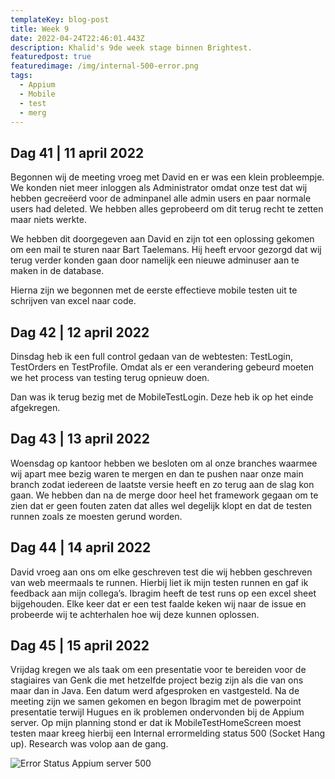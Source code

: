```yaml
---
templateKey: blog-post
title: Week 9
date: 2022-04-24T22:46:01.443Z
description: Khalid's 9de week stage binnen Brightest.
featuredpost: true
featuredimage: /img/internal-500-error.png
tags:
  - Appium
  - Mobile
  - test
  - merg
---
```

## Dag 41 | 11 april 2022

Begonnen wij de meeting vroeg met David en er was een klein probleempje. We konden niet meer inloggen als Administrator omdat onze test dat wij hebben gecreëerd voor de adminpanel alle admin users en paar normale users had deleted. We hebben alles geprobeerd om dit terug recht te zetten maar niets werkte.

We hebben dit doorgegeven aan David en zijn tot een oplossing gekomen om een mail te sturen naar Bart Taelemans. Hij heeft ervoor gezorgd dat wij terug verder konden gaan door namelijk een nieuwe adminuser aan te maken in de database. 

Hierna zijn we begonnen met de eerste effectieve mobile testen uit te schrijven van excel naar code.

## Dag 42 | 12 april 2022

Dinsdag heb ik een full control gedaan van de webtesten: TestLogin, TestOrders en TestProfile. Omdat als er een verandering gebeurd moeten we het process van testing terug opnieuw doen.

Dan was ik terug bezig met de MobileTestLogin. Deze heb ik op het einde afgekregen.

## Dag 43 | 13 april 2022

Woensdag op kantoor hebben we besloten om al onze branches waarmee wij apart mee bezig waren te mergen en dan te pushen naar onze main branch zodat iedereen de laatste versie heeft en zo terug aan de slag kon gaan. We hebben dan na de merge door heel het framework gegaan om te zien dat er geen fouten zaten dat alles wel degelijk klopt en dat de testen runnen zoals ze moesten gerund worden.

## Dag 44 | 14 april 2022

David vroeg aan ons om elke geschreven test die wij hebben geschreven van web meermaals te runnen. Hierbij liet ik mijn testen runnen en gaf ik feedback aan mijn collega’s. Ibragim heeft de test runs op een excel sheet bijgehouden. Elke keer dat er een test faalde keken wij naar de issue en probeerde wij te achterhalen hoe wij deze kunnen oplossen.

## Dag 45 | 15 april 2022

Vrijdag kregen we als taak om een presentatie voor te bereiden voor de stagiaires van Genk die met hetzelfde project bezig zijn als die van ons maar dan in Java. Een datum werd afgesproken en vastgesteld. Na de meeting zijn we samen gekomen en begon Ibragim met de powerpoint presentatie terwijl Hugues en ik problemen ondervonden bij de Appium server. Op mijn planning stond er dat ik MobileTestHomeScreen moest testen maar kreeg hierbij een Internal errormelding status 500 (Socket Hang up). Research was volop aan de gang.

![Error Status Appium server 500](/img/internal-500-error.png)